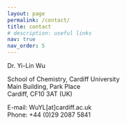 ```yaml
---
layout: page
permalink: /contact/
title: contact
# description: useful links
nav: true
nav_order: 5
---
```

Dr. Yi-Lin Wu

School of Chemistry, Cardiff University\
Main Building, Park Place\
Cardiff, CF10 3AT (UK)

E-mail: WuYL[at]cardiff.ac.uk\
Phone: +44 (0)29 2087 5841